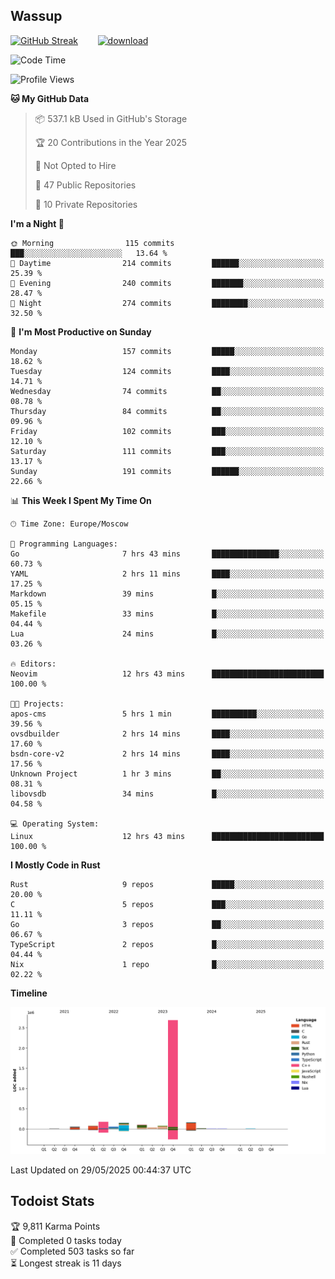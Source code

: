 ## Wassup

<!--
-->

[![GitHub Streak](http://github-readme-streak-stats.herokuapp.com?user=archeoss&theme=shades-of-purple&hide_border=true&date_format=j%20M%5B%20Y%5D)](https://git.io/streak-stats)&nbsp;&nbsp;&nbsp;&nbsp;&nbsp;&nbsp;&nbsp;&nbsp;[![download](https://user-images.githubusercontent.com/68448737/147796309-d8b65b1d-4dde-40d9-b03a-2b42aaa6cd43.jpeg)
](http://bmstu.ru/)

<!--START_SECTION:waka-->
![Code Time](http://img.shields.io/badge/Code%20Time-3%2C920%20hrs%201%20min-blue)

![Profile Views](http://img.shields.io/badge/Profile%20Views-1-blue)

**🐱 My GitHub Data** 

> 📦 537.1 kB Used in GitHub's Storage 
 > 
> 🏆 20 Contributions in the Year 2025
 > 
> 🚫 Not Opted to Hire
 > 
> 📜 47 Public Repositories 
 > 
> 🔑 10 Private Repositories 
 > 
**I'm a Night 🦉** 

```text
🌞 Morning                115 commits         ███░░░░░░░░░░░░░░░░░░░░░░   13.64 % 
🌆 Daytime                214 commits         ██████░░░░░░░░░░░░░░░░░░░   25.39 % 
🌃 Evening                240 commits         ███████░░░░░░░░░░░░░░░░░░   28.47 % 
🌙 Night                  274 commits         ████████░░░░░░░░░░░░░░░░░   32.50 % 
```
📅 **I'm Most Productive on Sunday** 

```text
Monday                   157 commits         █████░░░░░░░░░░░░░░░░░░░░   18.62 % 
Tuesday                  124 commits         ████░░░░░░░░░░░░░░░░░░░░░   14.71 % 
Wednesday                74 commits          ██░░░░░░░░░░░░░░░░░░░░░░░   08.78 % 
Thursday                 84 commits          ██░░░░░░░░░░░░░░░░░░░░░░░   09.96 % 
Friday                   102 commits         ███░░░░░░░░░░░░░░░░░░░░░░   12.10 % 
Saturday                 111 commits         ███░░░░░░░░░░░░░░░░░░░░░░   13.17 % 
Sunday                   191 commits         ██████░░░░░░░░░░░░░░░░░░░   22.66 % 
```


📊 **This Week I Spent My Time On** 

```text
🕑︎ Time Zone: Europe/Moscow

💬 Programming Languages: 
Go                       7 hrs 43 mins       ███████████████░░░░░░░░░░   60.73 % 
YAML                     2 hrs 11 mins       ████░░░░░░░░░░░░░░░░░░░░░   17.25 % 
Markdown                 39 mins             █░░░░░░░░░░░░░░░░░░░░░░░░   05.15 % 
Makefile                 33 mins             █░░░░░░░░░░░░░░░░░░░░░░░░   04.44 % 
Lua                      24 mins             █░░░░░░░░░░░░░░░░░░░░░░░░   03.26 % 

🔥 Editors: 
Neovim                   12 hrs 43 mins      █████████████████████████   100.00 % 

🐱‍💻 Projects: 
apos-cms                 5 hrs 1 min         ██████████░░░░░░░░░░░░░░░   39.56 % 
ovsdbuilder              2 hrs 14 mins       ████░░░░░░░░░░░░░░░░░░░░░   17.60 % 
bsdn-core-v2             2 hrs 14 mins       ████░░░░░░░░░░░░░░░░░░░░░   17.56 % 
Unknown Project          1 hr 3 mins         ██░░░░░░░░░░░░░░░░░░░░░░░   08.31 % 
libovsdb                 34 mins             █░░░░░░░░░░░░░░░░░░░░░░░░   04.58 % 

💻 Operating System: 
Linux                    12 hrs 43 mins      █████████████████████████   100.00 % 
```

**I Mostly Code in Rust** 

```text
Rust                     9 repos             █████░░░░░░░░░░░░░░░░░░░░   20.00 % 
C                        5 repos             ███░░░░░░░░░░░░░░░░░░░░░░   11.11 % 
Go                       3 repos             ██░░░░░░░░░░░░░░░░░░░░░░░   06.67 % 
TypeScript               2 repos             █░░░░░░░░░░░░░░░░░░░░░░░░   04.44 % 
Nix                      1 repo              █░░░░░░░░░░░░░░░░░░░░░░░░   02.22 % 
```



**Timeline**

![Lines of Code chart](https://raw.githubusercontent.com/archeoss/archeoss/master/assets/bar_graph.png)


 Last Updated on 29/05/2025 00:44:37 UTC
<!--END_SECTION:waka-->

## Todoist Stats

<!-- TODO-IST:START -->
🏆  9,811 Karma Points           
🌸  Completed 0 tasks today           
✅  Completed 503 tasks so far           
⏳  Longest streak is 11 days
<!-- TODO-IST:END -->
